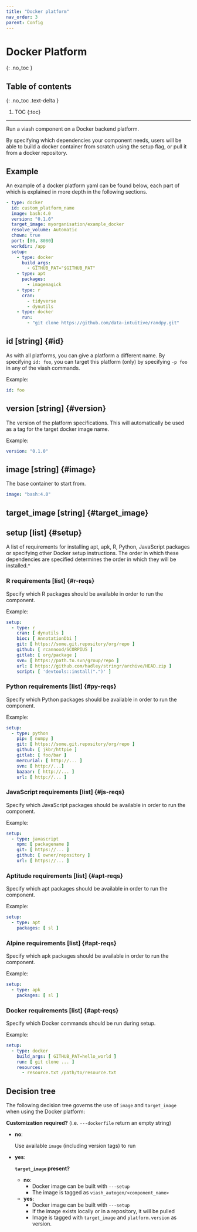 ```yaml
---
title: "Docker platform"
nav_order: 3
parent: Config
---
```


# Docker Platform
{: .no_toc }

## Table of contents
{: .no_toc .text-delta }

1. TOC
{:toc}

---

Run a viash component on a Docker backend platform. 

By specifying which dependencies your component needs, users will be able to build 
a docker container from scratch using the setup flag, or pull it from a docker repository.

## Example
An example of a docker platform yaml can be found below, each part of which is explained in more depth in the following sections. 

```yaml
- type: docker
  id: custom_platform_name
  image: bash:4.0
  version: "0.1.0"
  target_image: myorganisation/example_docker
  resolve_volume: Automatic
  chown: true
  port: [80, 8080]
  workdir: /app
  setup:
    - type: docker
      build_args: 
        - GITHUB_PAT="$GITHUB_PAT"
    - type: apt
      packages:
        - imagemagick
    - type: r
      cran:
        - tidyverse
        - dynutils
    - type: docker
      run: 
        - "git clone https://github.com/data-intuitive/randpy.git"
```


## id [string] {#id}
As with all platforms, you can give a platform a different name. By specifying `id: foo`, you can target this platform (only) by specifying `-p foo` in any of the viash commands.

Example:
```yaml
id: foo
```

## version [string] {#version}
The version of the platform specifications. This will automatically be used as a tag for the target docker image name.

Example:
```yaml
version: "0.1.0"
```

## image [string] {#image}
The base container to start from.

```yaml
image: "bash:4.0"
```

## target_image [string] {#target_image}

## setup [list] {#setup}
A list of requirements for installing apt, apk, R, Python, JavaScript packages or 
specifying other Docker setup instructions.
The order in which these dependencies are specified determines the order in which they will
be installed.^

### R requirements [list] {#r-reqs}
Specify which R packages should be available in order to run the component.

Example:
```yaml
setup: 
  - type: r
    cran: [ dynutils ]
    bioc: [ AnnotationDbi ]
    git: [ https://some.git.repository/org/repo ]
    github: [ rcannood/SCORPIUS ]
    gitlab: [ org/package ]
    svn: [ https://path.to.svn/group/repo ]
    url: [ https://github.com/hadley/stringr/archive/HEAD.zip ]
    script: [ 'devtools::install(".")' ]
```

### Python requirements [list] {#py-reqs}
Specify which Python packages should be available in order to run the component.

Example: 
```yaml
setup:
  - type: python
    pip: [ numpy ]
    git: [ https://some.git.repository/org/repo ]
    github: [ jkbr/httpie ]
    gitlab: [ foo/bar ]
    mercurial: [ http://... ]
    svn: [ http://...]
    bazaar: [ http://... ]
    url: [ http://... ]
```

### JavaScript requirements [list] {#js-reqs}
Specify which JavaScript packages should be available in order to run the component.

Example: 
```yaml
setup:
  - type: javascript
    npm: [ packagename ]
    git: [ https://... ]
    github: [ owner/repository ]
    url: [ https://... ]
```

### Aptitude requirements [list] {#apt-reqs}
Specify which apt packages should be available in order to run the component.

Example: 
```yaml
setup:
  - type: apt
    packages: [ sl ]
```



### Alpine requirements [list] {#apt-reqs}
Specify which apk packages should be available in order to run the component.

Example: 
```yaml
setup:
  - type: apk
    packages: [ sl ]
```


### Docker requirements [list] {#apt-reqs}
Specify which Docker commands should be run during setup.

Example: 
```yaml
setup:
  - type: docker
    build_args: [ GITHUB_PAT=hello_world ]
    run: [ git clone ... ]
    resources: 
      - resource.txt /path/to/resource.txt
```



## Decision tree

The following decision tree governs the use of `image` and `target_image` when using the Docker platform:

__Customization required?__ (i.e. `---dockerfile` return an empty string)

- __no__:

  Use available `image` (including version tags) to run

- __yes__:

  __`target_image` present?__
  - __no__:
    - Docker image can be built with `---setup`
    - The image is tagged as `viash_autogen/<component_name>`
  - __yes__:
    - Docker image can be built with `---setup`
    - If the image exists locally or in a repository, it will be pulled
    - Image is tagged with `target_image` and `platform.version` as version.



